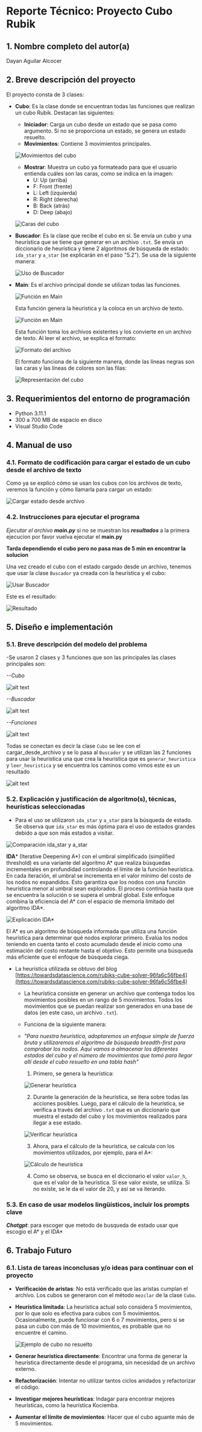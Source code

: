 # Reporte Técnico: Proyecto Cubo Rubik

## 1. Nombre completo del autor(a)
Dayan Aguilar Alcocer

## 2. Breve descripción del proyecto
El proyecto consta de 3 clases:

- **Cubo**: Es la clase donde se encuentran todas las funciones que realizan un cubo Rubik. Destacan las siguientes:
   - **Iniciador**: Carga un cubo desde un estado que se pasa como argumento. Si no se proporciona un estado, se genera un estado resuelto.
   - **Movimientos**: Contiene 3 movimientos principales.

   ![Movimientos del cubo](image.png)

   - **Mostrar**: Muestra un cubo ya formateado para que el usuario entienda cuáles son las caras, como se indica en la imagen:
       - U: Up (arriba)
       - F: Front (frente)
       - L: Left (izquierda)
       - R: Right (derecha)
       - B: Back (atrás)
       - D: Deep (abajo)

   ![Caras del cubo](image-2.png)

- **Buscador**: Es la clase que recibe el cubo en sí. Se envía un cubo y una heurística que se tiene que generar en un archivo `.txt`. Se envía un diccionario de heurística y tiene 2 algoritmos de búsqueda de estado: `ida_star` y `a_star` (se explicarán en el paso "5.2"). Se usa de la siguiente manera:

   ![Uso de Buscador](image-3.png)

- **Main**: Es el archivo principal donde se utilizan todas las funciones.

   ![Función en Main](image-5.png)

   Esta función genera la heurística y la coloca en un archivo de texto.

   ![Función en Main](image-4.png)

   Esta función toma los archivos existentes y los convierte en un archivo de texto. Al leer el archivo, se explica el formato:

   ![Formato del archivo](image-6.png)

   El formato funciona de la siguiente manera, donde las líneas negras son las caras y las líneas de colores son las filas:

   ![Representación del cubo](image-7.png)

## 3. Requerimientos del entorno de programación
- Python 3.11.1
- 300 a 700 MB de espacio en disco
- Visual Studio Code

## 4. Manual de uso

### 4.1. Formato de codificación para cargar el estado de un cubo desde el archivo de texto

Como ya se explicó cómo se usan los cubos con los archivos de texto, veremos la función y cómo llamarla para cargar un estado:

![Cargar estado desde archivo](image-8.png)

### 4.2. Instrucciones para ejecutar el programa
*Ejecutar el archivo **main.py*** si no se muestran los ***resultados*** a la primera ejecucion por favor vuelva ejecutar el **main.py**

**Tarda dependiendo el cubo pero no pasa mas de 5 min en encontrar la solucion**

Una vez creado el cubo con el estado cargado desde un archivo, tenemos que usar la clase `Buscador` ya creada con la heurística y el cubo:

![Usar Buscador](image-9.png)

Este es el resultado:

![Resultado](image-10.png)

## 5. Diseño e implementación

### 5.1. Breve descripción del modelo del problema

-Se usaron 2 clases y 3 funciones que son las principales
 las clases principales son:

 *--Cubo*

 ![alt text](image-17.png)

 *--Buscador*

 ![alt text](image-18.png)

 *--Funciones*

![alt text](image-19.png)

Todas se conectan es decir la clase `Cubo` se lee con el cargar_desde_archivo y se lo pasa al `Buscador` y se utilizan las 2 funciones para usar la heuristica una que crea la heuristica que es `generar_heuristica` y `leer_heuristica` y se encuentra los caminos como vimos este es un resultado

![alt text](image-20.png)


### 5.2. Explicación y justificación de algoritmo(s), técnicas, heurísticas seleccionadas

- Para el uso se utilizaron `ida_star` y `a_star` para la búsqueda de estado. Se observa que `ida_star` es más óptima para el uso de estados grandes debido a que son más estados a visitar.

![Comparación ida_star y a_star](image-12.png)

**IDA*** (Iterative Deepening A*) con el umbral simplificado (simplified threshold) es una variante del algoritmo A* que realiza búsquedas incrementales en profundidad controlando el límite de la función heurística. En cada iteración, el umbral se incrementa en el valor mínimo del costo de los nodos no expandidos. Esto garantiza que los nodos con una función heurística menor al umbral sean explorados. El proceso continúa hasta que se encuentra la solución o se supera el umbral global. Este enfoque combina la eficiencia del A* con el espacio de memoria limitado del algoritmo IDA*.

![Explicación IDA*](image-13.png)

El A* es un algoritmo de búsqueda informada que utiliza una función heurística para determinar qué nodos explorar primero. Evalúa los nodos teniendo en cuenta tanto el costo acumulado desde el inicio como una estimación del costo restante hasta el objetivo. Esto permite una búsqueda más eficiente que el enfoque de búsqueda ciega.

- La heurística utilizada se obtuvo del blog [https://towardsdatascience.com/rubiks-cube-solver-96fa6c56fbe4](https://towardsdatascience.com/rubiks-cube-solver-96fa6c56fbe4)

   - La heurística consiste en generar un archivo que contenga todos los movimientos posibles en un rango de 5 movimientos. Todos los movimientos que se puedan realizar son generados en una base de datos (en este caso, un archivo `.txt`).
   - Funciona de la siguiente manera:

   - *"Para nuestra heurística, adoptaremos un enfoque simple de fuerza bruta y utilizaremos el algoritmo de búsqueda breadth-first para comprobar los nodos. Aquí vamos a almacenar los diferentes estados del cubo y el número de movimientos que tomó para llegar allí desde el cubo resuelto en una tabla hash"*

       1. Primero, se genera la heurística:

       ![Generar heurística](image-14.png)

       2. Durante la generación de la heurística, se itera sobre todas las acciones posibles. Luego, para el cálculo de la heurística, se verifica a través del archivo `.txt` que es un diccionario que muestra el estado del cubo y los movimientos realizados para llegar a ese estado.

       ![Verificar heurística](image-15.png)

       3. Ahora, para el cálculo de la heurística, se calcula con los movimientos utilizados, por ejemplo, para el A*:

       ![Cálculo de heurística](image-16.png)

       4. Como se observa, se busca en el diccionario el valor `valor_h`, que es el valor de la heurística. Si ese valor existe, se utiliza. Si no existe, se le da el valor de 20, y así se va iterando.

### 5.3. En caso de usar modelos lingüísticos, incluir los prompts clave

***Chatgpt***: para escoger que metodo de busqueda de estado usar que escogio el A* y el IDA*

## 6. Trabajo Futuro

### 6.1. Lista de tareas inconclusas y/o ideas para continuar con el proyecto
- **Verificación de aristas**: No está verificado que las aristas cumplan el archivo. Los cubos se generaron con el método `mezclar` de la clase `Cubo`.
- **Heurística limitada**: La heurística actual solo considera 5 movimientos, por lo que solo es efectiva para cubos con 5 movimientos. Ocasionalmente, puede funcionar con 6 o 7 movimientos, pero si se pasa un cubo con más de 10 movimientos, es probable que no encuentre el camino.

   ![Ejemplo de cubo no resuelto](image-11.png)

- **Generar heurística directamente**: Encontrar una forma de generar la heurística directamente desde el programa, sin necesidad de un archivo externo.
- **Refactorización**: Intentar no utilizar tantos ciclos anidados y refactorizar el código.
- **Investigar mejores heurísticas**: Indagar para encontrar mejores heurísticas, como la heurística Kociemba.
- **Aumentar el límite de movimientos**: Hacer que el cubo aguante más de 5 movimientos.